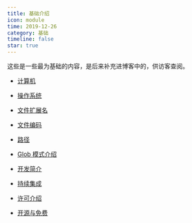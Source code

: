 ```yaml
---
title: 基础介绍
icon: module
time: 2019-12-26
category: 基础
timeline: false
star: true
---
```


这些是一些最为基础的内容，是后来补充进博客中的，供访客查阅。

<!-- more -->

- [计算机](computer.md)

- [操作系统](OS.md)

- [文件扩展名](file-extension.md)

- [文件编码](encoding.md)

- [路径](path.md)

- [Glob 模式介绍](glob.md)

- [开发简介](debug.md)

- [持续集成](ci.md)

- [许可介绍](license.md)

- [开源与免费](open-source-and-free.md)

